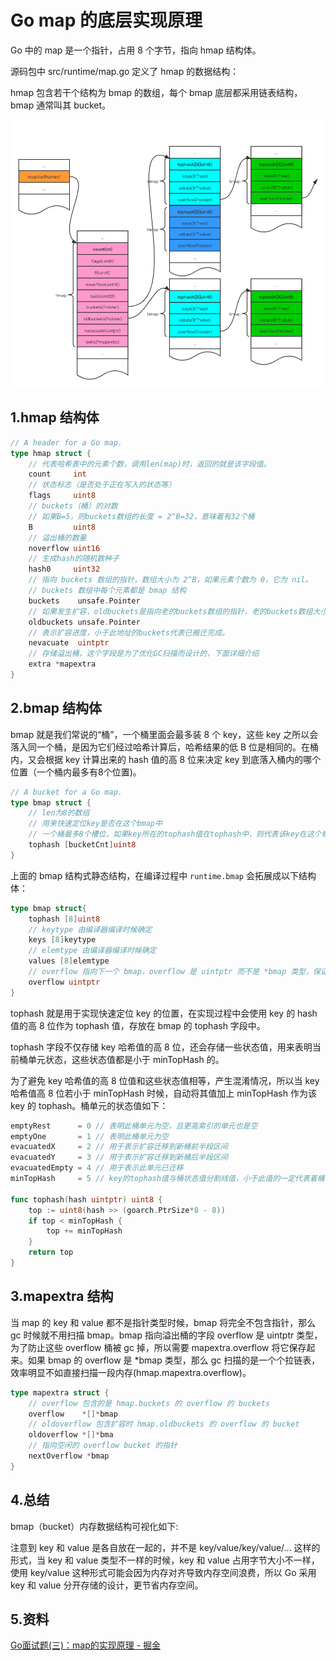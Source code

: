 # Go map 的底层实现原理

Go 中的 map 是一个指针，占用 8 个字节，指向 hmap 结构体。

源码包中 src/runtime/map.go 定义了 hmap 的数据结构：

hmap 包含若干个结构为 bmap 的数组，每个 bmap 底层都采用链表结构，bmap 通常叫其 bucket。

![map_ground_1](../images/map_ground_1.png)

## 1.hmap 结构体

```go
// A header for a Go map.
type hmap struct {
    // 代表哈希表中的元素个数，调用len(map)时，返回的就是该字段值。
    count     int 
    // 状态标志（是否处于正在写入的状态等）
    flags     uint8 
    // buckets（桶）的对数
    // 如果B=5，则buckets数组的长度 = 2^B=32，意味着有32个桶
    B         uint8  
    // 溢出桶的数量
    noverflow uint16 
    // 生成hash的随机数种子
    hash0     uint32 
    // 指向 buckets 数组的指针，数组大小为 2^B，如果元素个数为 0，它为 nil。
    // buckets 数组中每个元素都是 bmap 结构
    buckets    unsafe.Pointer 
    // 如果发生扩容，oldbuckets是指向老的buckets数组的指针，老的buckets数组大小是新的buckets的1/2;非扩容状态下，它为nil。
    oldbuckets unsafe.Pointer 
    // 表示扩容进度，小于此地址的buckets代表已搬迁完成。
    nevacuate  uintptr 
    // 存储溢出桶，这个字段是为了优化GC扫描而设计的，下面详细介绍
    extra *mapextra 
}
```

## 2.bmap 结构体

bmap 就是我们常说的“桶”，一个桶里面会最多装 8 个 key，这些 key 之所以会落入同一个桶，是因为它们经过哈希计算后，哈希结果的低 B 位是相同的。在桶内，又会根据 key 计算出来的 hash 值的高 8 位来决定 key 到底落入桶内的哪个位置（一个桶内最多有8个位置)。

```go
// A bucket for a Go map.
type bmap struct {
    // len为8的数组
    // 用来快速定位key是否在这个bmap中
    // 一个桶最多8个槽位，如果key所在的tophash值在tophash中，则代表该key在这个桶中
    tophash [bucketCnt]uint8
}
```

上面的 bmap 结构式静态结构，在编译过程中 `runtime.bmap` 会拓展成以下结构体：

```go
type bmap struct{
    tophash [8]uint8
    // keytype 由编译器编译时候确定
    keys [8]keytype 
    // elemtype 由编译器编译时候确定
    values [8]elemtype 
    // overflow 指向下一个 bmap，overflow 是 uintptr 而不是 *bmap 类型，保证 bmap 完全不含指针，是为了减少 gc，溢出桶存储到 extra 字段中
    overflow uintptr 
}
```

tophash 就是用于实现快速定位 key 的位置，在实现过程中会使用 key 的 hash 值的高 8 位作为 tophash 值，存放在 bmap 的 tophash 字段中。

tophash 字段不仅存储 key 哈希值的高 8 位，还会存储一些状态值，用来表明当前桶单元状态，这些状态值都是小于 minTopHash 的。

为了避免 key 哈希值的高 8 位值和这些状态值相等，产生混淆情况，所以当 key 哈希值高 8 位若小于 minTopHash 时候，自动将其值加上 minTopHash 作为该 key 的 tophash。桶单元的状态值如下：

```go
emptyRest      = 0 // 表明此桶单元为空，且更高索引的单元也是空
emptyOne       = 1 // 表明此桶单元为空
evacuatedX     = 2 // 用于表示扩容迁移到新桶前半段区间
evacuatedY     = 3 // 用于表示扩容迁移到新桶后半段区间
evacuatedEmpty = 4 // 用于表示此单元已迁移
minTopHash     = 5 // key的tophash值与桶状态值分割线值，小于此值的一定代表着桶单元的状态，大于此值的一定是key对应的tophash值

func tophash(hash uintptr) uint8 {
    top := uint8(hash >> (goarch.PtrSize*8 - 8))
    if top < minTopHash {
        top += minTopHash
    }
    return top
}
```

## 3.mapextra 结构

当 map 的 key 和 value 都不是指针类型时候，bmap 将完全不包含指针，那么 gc 时候就不用扫描 bmap。bmap 指向溢出桶的字段 overflow 是 uintptr 类型，为了防止这些 overflow 桶被 gc 掉，所以需要 mapextra.overflow 将它保存起来。如果 bmap 的 overflow 是 *bmap 类型，那么 gc 扫描的是一个个拉链表，效率明显不如直接扫描一段内存(hmap.mapextra.overflow)。


```go
type mapextra struct {
    // overflow 包含的是 hmap.buckets 的 overflow 的 buckets
    overflow    *[]*bmap
    // oldoverflow 包含扩容时 hmap.oldbuckets 的 overflow 的 bucket
    oldoverflow *[]*bma
    // 指向空闲的 overflow bucket 的指针
    nextOverflow *bmap 
}
```

## 4.总结

bmap（bucket）内存数据结构可视化如下:

注意到 key 和 value 是各自放在一起的，并不是 key/value/key/value/... 这样的形式，当 key 和 value 类型不一样的时候，key 和 value 占用字节大小不一样，使用 key/value 这种形式可能会因为内存对齐导致内存空间浪费，所以 Go 采用 key 和 value 分开存储的设计，更节省内存空间。

## 5.资料

[Go面试题(三)：map的实现原理 - 掘金](https://juejin.cn/post/7029679896183963678#heading-1)